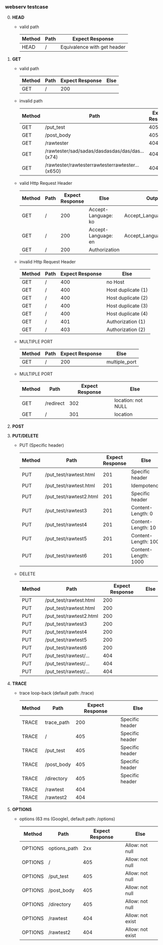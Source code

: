 ### webserv testcase

0. **HEAD**

   - valid path

     | Method  | Path    | Expect Response             |
     | ------- | ------- | --------------------------- |
     | HEAD    | /       | Equivalence with get header |

1. **GET**

   - valid path

     | Method  | Path    | Expect Response  | Else |
     | ------- | ------- | ---------------- | ---- |
     | GET     | /       | 200              |      |

   - invalid path

     | Method  | Path       | Expect Response  | Else |
     | ------- | ---------- | ---------------- | ---- |
     | GET     | /put_test  | 405              |      |
     | GET     | /post_body | 405              |      |
     | GET     | /rawtester | 404              |      |
     | GET     | /rawtester/sad/sadas/dasdasdas/das/das...(x74)  | 404              |      |
     | GET     | /rawtester/rawtesterrawtesterrawtester...(x650)  | 404              |      |

   - valid Http Request Header

     | Method  | Path    | Expect Response  | Else                | Output                  |
     | ------- | ------- | ---------------- | ------------------- | ----------------------- |
     | GET     | /       | 200              | Accept-Language: ko | Accept_Language_ko.html |
     | GET     | /       | 200              | Accept-Language: en | Accept_Language_en.html |
     | GET     | /       | 200              | Authorization       |                         |

   - invalid Http Request Header

     | Method  | Path    | Expect Response  | Else     |
     | ------- | ------- | ---------------- | -------- |
     | GET     | /       | 400              | no Host  |
     | GET     | /       | 400              | Host duplicate (1)|
     | GET     | /       | 400              | Host duplicate (2)|
     | GET     | /       | 400              | Host duplicate (3)|
     | GET     | /       | 400              | Host duplicate (4)|
     | GET     | /       | 401              | Authorization  (1)|
     | GET     | /       | 403              | Authorization  (2)|

   - MULTIPLE PORT

     | Method  | Path    | Expect Response  | Else          |
     | ------- | ------- | ---------------- | ------------- |
     | GET     | /       | 200              | multiple_port |

   - MULTIPLE PORT

     | Method  | Path      | Expect Response  | Else               |
     | ------- | --------- | ---------------- | ------------------ |
     | GET     | /redirect | 302              | location: not NULL |
     | GET     | /         | 301              | location           |

3. **POST**

4. **PUT/DELETE**

   - PUT (Specific header)

     | Method  | Path                         | Expect Response  | Else            |
     | ------- | ---------------------------- | ---------------- | --------------- |
     | PUT     | /put_test/rawtest.html       | 201              | Specific header      |
     | PUT     | /put_test/rawtest.html       | 201              | Idempotency          |
     | PUT     | /put_test/rawtest2.html      | 201              | Specific header      |
     | PUT     | /put_test/rawtest3           | 201              | Content-Length: 0    |
     | PUT     | /put_test/rawtest4           | 201              | Content-Length: 10   |
     | PUT     | /put_test/rawtest5           | 201              | Content-Length: 100  |
     | PUT     | /put_test/rawtest6           | 201              | Content-Length: 1000 |

   - DELETE

     | Method  | Path                         | Expect Response  | Else            |
     | ------- | ---------------------------- | ---------------- | --------------- |
     | PUT     | /put_test/rawtest.html       | 200              |                 |
     | PUT     | /put_test/rawtest.html       | 200              |                 |
     | PUT     | /put_test/rawtest2.html      | 200              |                 |
     | PUT     | /put_test/rawtest3           | 200              |                 |
     | PUT     | /put_test/rawtest4           | 200              |                 |
     | PUT     | /put_test/rawtest5           | 200              |                 |
     | PUT     | /put_test/rawtest6           | 200              |                 |
     | PUT     | /put_test/rawtest/...        | 404              |                 |
     | PUT     | /put_test/rawtest/...        | 404              |                 |
     | PUT     | /put_test/rawtest/...        | 404              |                 |

5. **TRACE**

   - trace loop-back (default path: /trace)

     | Method  | Path       | Expect Response  | Else             |
     | ------- | ---------- | ---------------- | ---------------- |
     | TRACE   | trace_path | 200              | Specific header  |
     | TRACE   | /          | 405              | Specific header  |
     | TRACE   | /put_test  | 405              | Specific header  |
     | TRACE   | /post_body | 405              | Specific header  |
     | TRACE   | /directory | 405              | Specific header  |
     | TRACE   | /rawtest   | 404              |                  |
     | TRACE   | /rawtest2  | 404              |                  |

6. **OPTIONS**

   - options (63 ms (Google), default path: /options)

     | Method  | Path         | Expect Response  | Else                   |
     | ------- | ------------ | ---------------- | ---------------------- |
     | OPTIONS | options_path | 2xx              | Allow: not null        |
     | OPTIONS | /            | 405              | Allow: not null        |
     | OPTIONS | /put_test    | 405              | Allow: not null        |
     | OPTIONS | /post_body   | 405              | Allow: not null        |
     | OPTIONS | /directory   | 405              | Allow: not null        |
     | OPTIONS | /rawtest     | 404              | Allow: not exist       |
     | OPTIONS | /rawtest2    | 404              | Allow: not exist       |
